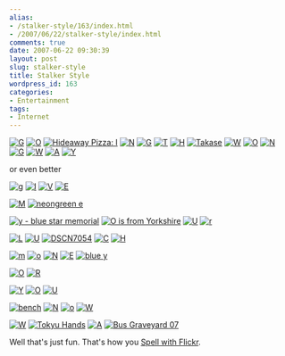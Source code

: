 ```yaml
---
alias:
- /stalker-style/163/index.html
- /2007/06/22/stalker-style/index.html
comments: true
date: 2007-06-22 09:30:39
layout: post
slug: stalker-style
title: Stalker Style
wordpress_id: 163
categories:
- Entertainment
tags:
- Internet
---
```


[![G](http://static.flickr.com/224/521201913_e2d91cdff5_s.jpg)](http://www.flickr.com/photos/49968232@N00/521201913) [![O](http://static.flickr.com/181/468425797_32da58b4b2_s.jpg)](http://www.flickr.com/photos/92745470@N00/468425797) [![Hideaway Pizza: I](http://static.flickr.com/162/372850012_15fbb7a5fd_s.jpg)](http://www.flickr.com/photos/94545814@N00/372850012) [![N](http://static.flickr.com/219/472758990_898d8d576d_s.jpg)](http://www.flickr.com/photos/92745470@N00/472758990) [![G](http://static.flickr.com/147/411855840_af75866776_s.jpg)](http://www.flickr.com/photos/95229107@N00/411855840) [![T](http://static.flickr.com/194/482901494_4160429477_s.jpg)](http://www.flickr.com/photos/95229107@N00/482901494) [![H](http://static.flickr.com/1224/526745587_f72c369e41_s.jpg)](http://www.flickr.com/photos/49968232@N00/526745587) [![Takase](http://static.flickr.com/203/505671808_de58f83b0d_s.jpg)](http://www.flickr.com/photos/11203907@N00/505671808) [![W](http://static.flickr.com/236/457087828_f2570c272c_s.jpg)](http://www.flickr.com/photos/92709190@N00/457087828) [![O](http://static.flickr.com/182/483493840_3abb7ef17f_s.jpg)](http://www.flickr.com/photos/95229107@N00/483493840) [![N](http://static.flickr.com/1022/526706711_14495ef35d_s.jpg)](http://www.flickr.com/photos/49968232@N00/526706711) [![G](http://static.flickr.com/224/521201913_e2d91cdff5_s.jpg)](http://www.flickr.com/photos/49968232@N00/521201913) [![W](http://static.flickr.com/225/527076022_701874742f_s.jpg)](http://www.flickr.com/photos/46648337@N00/527076022) [![A](http://static.flickr.com/1132/526809523_6997e5db45_s.jpg)](http://www.flickr.com/photos/49968232@N00/526809523) [![Y](http://static.flickr.com/197/521091416_d873fbed1f_s.jpg)](http://www.flickr.com/photos/49968232@N00/521091416)

or even better

[![g](http://static.flickr.com/170/388870059_a27a5702d0_t.jpg)](http://www.flickr.com/photos/43987402@N00/388870059) [![I](http://static.flickr.com/203/480419194_8afa4532e4_t.jpg)](http://www.flickr.com/photos/95229107@N00/480419194) [![V](http://static.flickr.com/127/372175578_0f93df0e98_t.jpg)](http://www.flickr.com/photos/62585091@N00/372175578) [![E](http://static.flickr.com/200/521217401_5fe4b5c087_t.jpg)](http://www.flickr.com/photos/49968232@N00/521217401)

[![M](http://static.flickr.com/179/477206528_113326c6cc_t.jpg)](http://www.flickr.com/photos/49968232@N00/477206528) [![neongreen e](http://static.flickr.com/1075/575759028_814d80651f_t.jpg)](http://www.flickr.com/photos/7434138@N02/575759028)

[![y - blue star memorial](http://static.flickr.com/55/178664479_54901fbcf0_t.jpg)](http://www.flickr.com/photos/37912374286@N01/178664479) [![O is from Yorkshire](http://static.flickr.com/150/394275876_3b696d5296_t.jpg)](http://www.flickr.com/photos/92709190@N00/394275876) [![U](http://static.flickr.com/213/479120393_100909130f_t.jpg)](http://www.flickr.com/photos/92745470@N00/479120393) [![r](http://static.flickr.com/213/521132048_b278d6c7d3_t.jpg)](http://www.flickr.com/photos/49968232@N00/521132048)

[![L](http://static.flickr.com/227/483611086_f49b76253f_t.jpg)](http://www.flickr.com/photos/49968232@N00/483611086) [![U](http://static.flickr.com/146/425669771_255808adc0_t.jpg)](http://www.flickr.com/photos/95229107@N00/425669771) [![DSCN7054](http://static.flickr.com/252/454922326_62dca0d0cb_t.jpg)](http://www.flickr.com/photos/91106816@N00/454922326) [![C](http://static.flickr.com/237/521223491_6d9d9953ce_t.jpg)](http://www.flickr.com/photos/49968232@N00/521223491) [![H](http://static.flickr.com/205/521170904_38aeb78491_t.jpg)](http://www.flickr.com/photos/49968232@N00/521170904)

[![m](http://static.flickr.com/1351/541010062_ca45611e7b_t.jpg)](http://www.flickr.com/photos/49968232@N00/541010062) [![o](http://static.flickr.com/1245/575759054_aced22a0d7_t.jpg)](http://www.flickr.com/photos/7434138@N02/575759054) [![N](http://static.flickr.com/242/521175763_376187aa78_t.jpg)](http://www.flickr.com/photos/49968232@N00/521175763) [![E](http://static.flickr.com/194/483648505_ebf7930877_t.jpg)](http://www.flickr.com/photos/49968232@N00/483648505) [![blue y](http://static.flickr.com/196/482943046_a60a332dc6_t.jpg)](http://www.flickr.com/photos/7434138@N02/482943046)

[![O](http://static.flickr.com/220/521140638_3fd0123031_t.jpg)](http://www.flickr.com/photos/49968232@N00/521140638) [![R](http://static.flickr.com/218/497885297_a1855e9e7b_t.jpg)](http://www.flickr.com/photos/95229107@N00/497885297)

[![Y](http://static.flickr.com/205/483598114_024acc6058_t.jpg)](http://www.flickr.com/photos/49968232@N00/483598114) [![O](http://static.flickr.com/184/468896535_092f8868a9_t.jpg)](http://www.flickr.com/photos/95229107@N00/468896535) [![U](http://static.flickr.com/203/493535491_690e07ea98_t.jpg)](http://www.flickr.com/photos/95229107@N00/493535491)

[![bench](http://static.flickr.com/175/373293610_045ba5973a_t.jpg)](http://www.flickr.com/photos/94261350@N00/373293610) [![N](http://static.flickr.com/185/389059521_b04261228e_t.jpg)](http://www.flickr.com/photos/38834306@N00/389059521) [![o](http://static.flickr.com/209/479043573_bd7b53b75b_t.jpg)](http://www.flickr.com/photos/92745470@N00/479043573) [![W](http://static.flickr.com/236/457087828_f2570c272c_t.jpg)](http://www.flickr.com/photos/92709190@N00/457087828)

[![W](http://static.flickr.com/134/370977735_52d5225faf_t.jpg)](http://www.flickr.com/photos/62585091@N00/370977735) [![Tokyu Hands](http://static.flickr.com/216/505670610_498ad430c6_t.jpg)](http://www.flickr.com/photos/11203907@N00/505670610) [![A](http://static.flickr.com/1146/525403573_882ea3b5d0_t.jpg)](http://www.flickr.com/photos/95229107@N00/525403573) [![Bus Graveyard 07](http://static.flickr.com/205/513254402_37d3d07a61_t.jpg)](http://www.flickr.com/photos/46509326@N00/513254402)

Well that's just fun. That's how you [Spell with Flickr](http://metaatem.net/words/).
